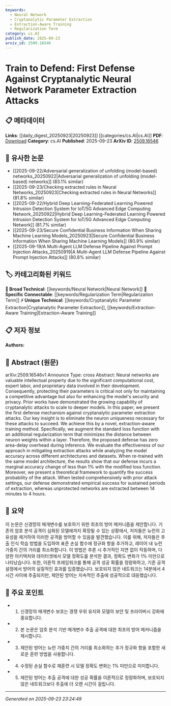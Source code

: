```yaml
---
keywords:
  - Neural Network
  - Cryptanalytic Parameter Extraction
  - Extraction-Aware Training
  - Regularization Term
category: cs.AI
publish_date: 2025-09-23
arxiv_id: 2509.16546
---
```


<!-- KEYWORD_LINKING_METADATA:
{
  "processed_timestamp": "2025-09-23T23:24:49.198139",
  "vocabulary_version": "1.0",
  "selected_keywords": [
    "Neural Network",
    "Cryptanalytic Parameter Extraction",
    "Extraction-Aware Training",
    "Regularization Term"
  ],
  "rejected_keywords": [],
  "similarity_scores": {
    "Neural Network": 0.85,
    "Cryptanalytic Parameter Extraction": 0.78,
    "Extraction-Aware Training": 0.8,
    "Regularization Term": 0.72
  },
  "extraction_method": "AI_prompt_based",
  "budget_applied": true,
  "candidates_json": {
    "candidates": [
      {
        "surface": "Neural Network",
        "canonical": "Neural Network",
        "aliases": [
          "NN",
          "Neural Networks"
        ],
        "category": "broad_technical",
        "rationale": "Central to the paper's focus on defending against parameter extraction in neural networks.",
        "novelty_score": 0.3,
        "connectivity_score": 0.9,
        "specificity_score": 0.6,
        "link_intent_score": 0.85
      },
      {
        "surface": "cryptanalytic parameter extraction attacks",
        "canonical": "Cryptanalytic Parameter Extraction",
        "aliases": [
          "parameter extraction attacks",
          "cryptanalytic attacks"
        ],
        "category": "unique_technical",
        "rationale": "A novel threat model addressed in the paper, crucial for understanding the defense mechanism.",
        "novelty_score": 0.75,
        "connectivity_score": 0.65,
        "specificity_score": 0.8,
        "link_intent_score": 0.78
      },
      {
        "surface": "extraction-aware training method",
        "canonical": "Extraction-Aware Training",
        "aliases": [
          "extraction-aware training",
          "training method"
        ],
        "category": "unique_technical",
        "rationale": "The proposed defense mechanism, central to the paper's contribution.",
        "novelty_score": 0.7,
        "connectivity_score": 0.6,
        "specificity_score": 0.85,
        "link_intent_score": 0.8
      },
      {
        "surface": "regularization term",
        "canonical": "Regularization Term",
        "aliases": [
          "regularization",
          "loss function regularization"
        ],
        "category": "specific_connectable",
        "rationale": "A key component of the defense strategy, relevant for linking to optimization techniques.",
        "novelty_score": 0.5,
        "connectivity_score": 0.75,
        "specificity_score": 0.7,
        "link_intent_score": 0.72
      }
    ],
    "ban_list_suggestions": [
      "model accuracy",
      "theoretical framework",
      "evaluation"
    ]
  },
  "decisions": [
    {
      "candidate_surface": "Neural Network",
      "resolved_canonical": "Neural Network",
      "decision": "linked",
      "scores": {
        "novelty": 0.3,
        "connectivity": 0.9,
        "specificity": 0.6,
        "link_intent": 0.85
      }
    },
    {
      "candidate_surface": "cryptanalytic parameter extraction attacks",
      "resolved_canonical": "Cryptanalytic Parameter Extraction",
      "decision": "linked",
      "scores": {
        "novelty": 0.75,
        "connectivity": 0.65,
        "specificity": 0.8,
        "link_intent": 0.78
      }
    },
    {
      "candidate_surface": "extraction-aware training method",
      "resolved_canonical": "Extraction-Aware Training",
      "decision": "linked",
      "scores": {
        "novelty": 0.7,
        "connectivity": 0.6,
        "specificity": 0.85,
        "link_intent": 0.8
      }
    },
    {
      "candidate_surface": "regularization term",
      "resolved_canonical": "Regularization Term",
      "decision": "linked",
      "scores": {
        "novelty": 0.5,
        "connectivity": 0.75,
        "specificity": 0.7,
        "link_intent": 0.72
      }
    }
  ]
}
-->

# Train to Defend: First Defense Against Cryptanalytic Neural Network Parameter Extraction Attacks

## 📋 메타데이터

**Links**: [[daily_digest_20250923|20250923]] [[categories/cs.AI|cs.AI]]
**PDF**: [Download](https://arxiv.org/pdf/2509.16546.pdf)
**Category**: cs.AI
**Published**: 2025-09-23
**ArXiv ID**: [2509.16546](https://arxiv.org/abs/2509.16546)

## 🔗 유사한 논문
- [[2025-09-22/Adversarial generalization of unfolding (model-based) networks_20250922|Adversarial generalization of unfolding (model-based) networks]] (83.1% similar)
- [[2025-09-23/Checking extracted rules in Neural Networks_20250923|Checking extracted rules in Neural Networks]] (81.8% similar)
- [[2025-09-22/Hybrid Deep Learning-Federated Learning Powered Intrusion Detection System for IoT/5G Advanced Edge Computing Network_20250922|Hybrid Deep Learning-Federated Learning Powered Intrusion Detection System for IoT/5G Advanced Edge Computing Network]] (81.7% similar)
- [[2025-09-23/Secure Confidential Business Information When Sharing Machine Learning Models_20250923|Secure Confidential Business Information When Sharing Machine Learning Models]] (80.9% similar)
- [[2025-09-19/A Multi-Agent LLM Defense Pipeline Against Prompt Injection Attacks_20250919|A Multi-Agent LLM Defense Pipeline Against Prompt Injection Attacks]] (80.8% similar)

## 🏷️ 카테고리화된 키워드
**🧠 Broad Technical**: [[keywords/Neural Network|Neural Network]]
**🔗 Specific Connectable**: [[keywords/Regularization Term|Regularization Term]]
**⚡ Unique Technical**: [[keywords/Cryptanalytic Parameter Extraction|Cryptanalytic Parameter Extraction]], [[keywords/Extraction-Aware Training|Extraction-Aware Training]]

## 📋 저자 정보

**Authors:** 

## 📄 Abstract (원문)

arXiv:2509.16546v1 Announce Type: cross 
Abstract: Neural networks are valuable intellectual property due to the significant computational cost, expert labor, and proprietary data involved in their development. Consequently, protecting their parameters is critical not only for maintaining a competitive advantage but also for enhancing the model's security and privacy. Prior works have demonstrated the growing capability of cryptanalytic attacks to scale to deeper models. In this paper, we present the first defense mechanism against cryptanalytic parameter extraction attacks. Our key insight is to eliminate the neuron uniqueness necessary for these attacks to succeed. We achieve this by a novel, extraction-aware training method. Specifically, we augment the standard loss function with an additional regularization term that minimizes the distance between neuron weights within a layer. Therefore, the proposed defense has zero area-delay overhead during inference. We evaluate the effectiveness of our approach in mitigating extraction attacks while analyzing the model accuracy across different architectures and datasets. When re-trained with the same model architecture, the results show that our defense incurs a marginal accuracy change of less than 1% with the modified loss function. Moreover, we present a theoretical framework to quantify the success probability of the attack. When tested comprehensively with prior attack settings, our defense demonstrated empirical success for sustained periods of extraction, whereas unprotected networks are extracted between 14 minutes to 4 hours.

## 📝 요약

이 논문은 신경망의 매개변수를 보호하기 위한 최초의 방어 메커니즘을 제안합니다. 기존의 암호 분석 공격이 심화된 모델에까지 확장될 수 있는 상황에서, 저자들은 뉴런의 고유성을 제거하여 이러한 공격을 방어할 수 있음을 발견했습니다. 이를 위해, 저자들은 추출 인식 학습 방법을 도입하여 표준 손실 함수에 정규화 항을 추가하고, 레이어 내 뉴런 가중치 간의 거리를 최소화합니다. 이 방법은 추론 시 추가적인 지연 없이 작동하며, 다양한 아키텍처와 데이터셋에서 모델 정확도를 분석한 결과, 정확도 변화가 1% 미만으로 나타났습니다. 또한, 이론적 프레임워크를 통해 공격 성공 확률을 정량화하고, 기존 공격 설정에서 방어의 실질적인 효과를 입증했습니다. 보호되지 않은 네트워크는 14분에서 4시간 사이에 추출되지만, 제안된 방어는 지속적인 추출에 성공적으로 대응했습니다.

## 🎯 주요 포인트

- 1. 신경망의 매개변수 보호는 경쟁 우위 유지와 모델의 보안 및 프라이버시 강화에 중요합니다.
- 2. 본 논문은 암호 분석 기반 매개변수 추출 공격에 대한 최초의 방어 메커니즘을 제시합니다.
- 3. 제안된 방어는 뉴런 가중치 간의 거리를 최소화하는 추가 정규화 항을 포함한 새로운 훈련 방법을 사용합니다.
- 4. 수정된 손실 함수로 재훈련 시 모델 정확도 변화는 1% 미만으로 미미합니다.
- 5. 제안된 방어는 추출 공격에 대한 성공 확률을 이론적으로 정량화하며, 보호되지 않은 네트워크보다 추출에 더 오랜 시간이 걸립니다.


---

*Generated on 2025-09-23 23:24:49*